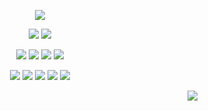 <p align='center'>
<img src="https://capsule-render.vercel.app/api?type=rounded&color=auto&height=100&section=header&text=Hi%20there👋&fontSize=60" />
</p>

<p align='center'>
<img src="https://github-readme-stats.vercel.app/api?username=eksql0645&show_icons=true&theme=buefy" />
<img src="https://github-readme-stats.vercel.app/api/top-langs/?username=eksql0645&layout=compact"/>
</p>

<p align="center">
<img src="https://img.shields.io/badge/HTML5-E34F26?style=flat-square&logo=HTML5&logoColor=white"/> <img src="https://img.shields.io/badge/CSS-yellow?style=flat-square&logo=css&logoColor=white"/> <img src="https://img.shields.io/badge/javascript-F7DF1E?style=flat-square&logo=javascript&logoColor=white"/> <img src="https://img.shields.io/badge/JAVA-007396?style=flat-square&logo=JAVA&logoColor=white"/>
</p>

<p align="center">
  <img src="https://img.shields.io/badge/vsCode-blue?style=flat-square&logo=visualstudiocode&logoColor=white" /> <img src="https://img.shields.io/badge/Eclipse-purple?style=flat-square&logo=eclipse&logoColor=white"/> <img src="https://img.shields.io/badge/gitHub-grey?style=flat-square&logo=github&logoColor=white"/> <img src="https://img.shields.io/badge/sourceTree-green?style=flat-square&logo=sourceTree&logoColor=white"/> <img src="https://img.shields.io/badge/codesandbox-black?style=flat-square&logo=codesandbox&logoColor=white"/>
</p>

<p align='right'>
<a href="https://hits.seeyoufarm.com"><img src="https://hits.seeyoufarm.com/api/count/incr/badge.svg?url=https%3A%2F%2Fgithub.com%2Feksql0645%2Fhit-counter&count_bg=%23B8DDFF&title_bg=%23FFBAD7&icon=&icon_color=%23CFCFCF&title=hits&edge_flat=false"/></a>
</p>
